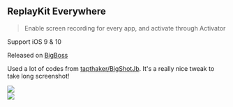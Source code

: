 ## ReplayKit Everywhere  
> Enable screen recording for every app, and activate through Activator  

Support iOS 9 & 10  

Released on [BigBoss](http://cydia.saurik.com/package/com.estertion.replaykiteverywhere/)  

Used a lot of codes from [tapthaker/BigShotJb](https://github.com/tapthaker/BigShotJb/). It's a really nice tweak to take long screenshot!  

![](https://estertion.win/wp-content/uploads/2018/01/2eb528e2622020bc8c4c7d65f6002639c5853848.png)  
![](https://estertion.win/wp-content/uploads/2018/01/a6d8e9b6b7144c4169d9f929c91cdcd10594db4c.jpg)  
